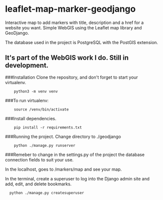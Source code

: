 # leaflet-map-marker-geodjango
Interactive map to add markers with title, description and a href for a website you want.
Simple WebGIS using the Leaflet map library and GeoDjango.

The database used in the project is PostgreSQL with the PostGIS extension.

## It's part of the WebGIS work I do. Still in development.

###Installation 
Clone the repository, and don't forget to start your virtualenv.
```
    python3 -m venv venv
```

###To run virtualenv:
```
    source /venv/bin/activate
```
###Install dependencies.
```
    pip install -r requirements.txt
```

###Running the project. Change directory to ./geodjango
```
    python ./manage.py runserver
```
###Remeber to change in the settings.py of the project the database connection fields to suit your use.

In the localhost, goes to /markers/map and see your map.

In the terminal, create a superuser to log into the Django admin site and add, edit, and delete bookmarks.
```
  python ./manage.py createsuperuser
```

